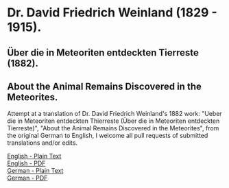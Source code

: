 # Dr. David Friedrich Weinland (1829 - 1915).

## Über die in Meteoriten entdeckten Tierreste (1882).

## About the Animal Remains Discovered in the Meteorites.

Attempt at a translation of Dr. David Friedrich Weinland's 1882 work: "Ueber die in Meteoriten entdeckten Thierreste (Über die in Meteoriten entdeckten Tierreste)", "About the Animal Remains Discovered in the Meteorites", from the original German to English, I welcome all pull requests of submitted translations and/or edits.

[English - Plain Text](Uber-die-in-Meteoriten-entdeckten-Tierreste/full-text-english.md)  
[English - PDF](https://cdn.solaranamnesis.com/DFWeinland/ABOUT-THE-METEORITES.pdf)  
[German - Plain Text](Uber-die-in-Meteoriten-entdeckten-Tierreste/full-text-german.md)  
[German - PDF](https://cdn.solaranamnesis.com/DFWeinland/UBER-DIE-METEORITEN.pdf)  
